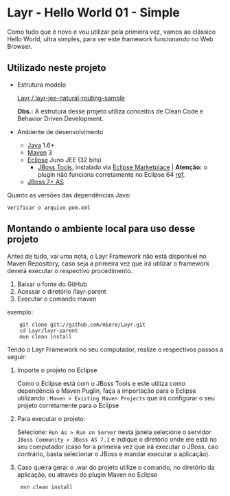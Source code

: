Layr - Hello World 01 - Simple
====================================

Como tudo que é novo e vou utilizar pela primeira vez, vamos ao clássico Hello World, ultra simples, para ver este framework funcionando no Web Browser.

Utilizado neste projeto
-----------------------

* Estrutura modelo

	[Layr / layr-jee-natural-routing-sample](https://github.com/miere/Layr/tree/master/layr-jee-natural-routing-sample)

  **Obs.:** A estrutura desse projeto utiliza conceitos de Clean Code e Behavior Driven Development.

* Ambiente de desenvolvimento
  * [Java](http://www.java.com/) 1.6+
  * [Maven](http://maven.apache.org/) 3
  * [Eclipse](http://eclipse.org/) Juno JEE (32 bits)
    * [JBoss Tools](https://www.jboss.org/tools), instalado via [Eclipse Marketplace](http://marketplace.eclipse.org/marketplace-client-intro?mpc_install=420896) | **Atenção:** o plugin não funciona corretamente no Eclipse 64 [ref](https://community.jboss.org/wiki/JBosstoolsVisualEditorFAQ).
  * [JBoss 7+ AS](https://www.jboss.org/jbossas/downloads/)
  
Quanto as versões das dependências Java:

	Verificar o arquivo pom.xml
  

Montando o ambiente local para uso desse projeto
------------------------------------------------

Antes de tudo, vai uma nota, o Layr Framework não está disponível no Maven Repository, caso seja a primeira vez que irá utilizar o framework deverá executar o respectivo procedimento.

1. Baixar o fonte do GitHub
2. Acessar o diretório /layr-parent
3. Executar o comando maven

exemplo:

		git clone git://github.com/miere/Layr.git
		cd Layr/layr-parent
		mvn clean install


Tendo o Layr Framework no seu computador, realize o respectivos passos a seguir:

1. Importe o projeto no Eclipse

	Como o Eclipse está com o JBoss Tools e este utiliza como dependência o Maven Puglin, faça a importação para o Eclipse utilizando : `Maven > Existing Maven Projects` que irá configurar o seu projeto corretamente para o Eclipse
  
2. Para executar o projeto:

	Selecione: `Run As > Run on Server` nesta janela selecione o servidor `JBoss Community > JBoss AS 7.1` e indique o diretório onde ele está no seu computador (caso for a primeira vez que irá executar o JBoss, cao contrário, basta selecionar o JBoss e mandar executar a aplicação).

  
3. Caso queira gerar o .war do projeto utilize o comando, no diretório da aplicação, ou através do plugin Maven no Eclipse

  		mvn clean install
